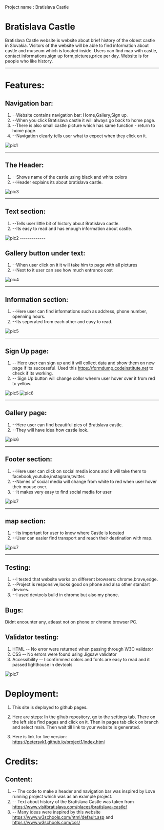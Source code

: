  Project name : Bratislava Castle

# Bratislava Castle
Bratislava Castle website is website about brief history of the oldest castle in Slovakia.
Visitors of the website will be able to find information about castle and museum which is located inside.
Users can find map with castle, contact informations,sign up form,pictures,price per day.
Website is for people who like history.

-------------

# Features:

## Navigation bar:
1. --Website contains navigation bar: Home,Gallery,Sign up.
2. --When you click Bratislava castle it will always go back to home page.
3. --There is also small castle picture which has same function - return to home page.
4. --Navigation clearly tells user what to expect when they click on it.

<img src="readme_pics/navbarfinal.webp" alt="pic1"/>

-------------
## The Header:
1. --Shows name of the castle using black and white colors
2. --Header explains its about bratislava castle.

<img src="readme_pics/header.jpg" alt="pic3"/>

-------------

## Text section:
1. --Tells user little bit of history about Bratislava castle.
2. --Its easy to read and has enough information about castle.

<img src="readme_pics/textsection.jpg" alt="pic2"/>
-------------

## Gallery button under text:
1. --When user click on it it will take him to page with all pictures
2. --Next to it user can see how much entrance cost

<img src="readme_pics/galerypic.jpg" alt="pic4"/>

--------------

## Information section:
1. --Here user can find informations such as address, phone number, openning hours.
2. --Its seperated from each other and easy to read.

<img src="readme_pics/infos.jpg" alt="pic5"/>

--------------

## Sign Up page:
1. -- Here user can sign up and it will collect data and show them on new page if its successful. Used this https://formdump.codeinstitute.net to check if its working.
2. -- Sign Up button will change collor whenm user hover over it from red to yellow.

<img src="readme_pics/signup.jpg" alt="pic5"/>
<img src="readme_pics/button.jpg" alt="pic6"/>

---------------

## Gallery page:
1. --Here user can find beautiful pics of Bratislava castle.
2. --They will have idea how castle look.

<img src="readme_pics/gallerypage.jpg" alt="pic6"/>

----------------

## Footer section:
1. --Here user can click on social media icons and it will take them to facebook,youtube,instagram,twitter.
2. --Names of social media will change from white to red when user hover their mouse over.
3. --It makes very easy to find social media for user

<img src="readme_pics/footer.jpg" alt="pic7"/>

-----------------
## map section:
1. --Its important for user to know where Castle is located
2. --User can easier find transport and reach their destination with map.

<img src="readme_pics/map.jpg" alt="pic7"/>

-----------------

## Testing:
1. --I tested that website works on different browsers: chrome,brave,edge.
2. --Project is responsive,looks good on phone and also other standart devices.
3. --I used devtools build in chrome but also my phone.

## Bugs:
Didnt encounter any, atleast not on phone or chrome browser PC.

## Validator testing:
1. HTML -- No error were returned when passing through W3C validator
2. CSS -- No errors were found using Jigsaw validator
3. Accessibility -- I confirmned colors and fonts are easy to read and it passed lighthouse in devtools

<img src="readme_pics/validation.jpg" alt="pic7"/>

# Deployment:
1. This site is deployed to github pages.
2. Here are steps: In the gihub repository, go to the settings tab. There on the left side find pages and click on it. Then in pages tab click on branch and select main. Then wait till link to your website is generated.

3. Here is link for live version: https://petersvk1.github.io/project1/index.html

# Credits:

## Content:
1. -- The code to make a header and navigation bar was inspired by Love running project which was as an example project.
2. -- Text about history of the Bratislava Castle was taken from https://www.visitbratislava.com/places/bratislava-castle/
3. -- Many ideas were inspired by this website https://www.w3schools.com/html/default.asp  and https://www.w3schools.com/css/